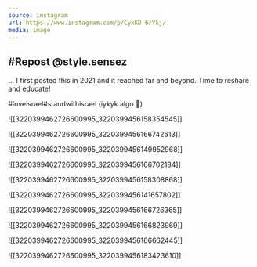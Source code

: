 ```yaml
---
source: instagram
url: https://www.instagram.com/p/CyxKD-6rYkj/
media: image
---
```


## #Repost @style.sensez
...
I first posted this in 2021 and it reached far and beyond. Time to reshare and educate! 

#loveisrael#standwithisrael (iykyk algo 🤣)

![[3220399462726600995_3220399456158354545]]

![[3220399462726600995_3220399456166742613]]

![[3220399462726600995_3220399456149952968]]

![[3220399462726600995_3220399456166702184]]

![[3220399462726600995_3220399456158308868]]

![[3220399462726600995_3220399456141657802]]

![[3220399462726600995_3220399456166726365]]

![[3220399462726600995_3220399456166823969]]

![[3220399462726600995_3220399456166662445]]

![[3220399462726600995_3220399456183423610]]

